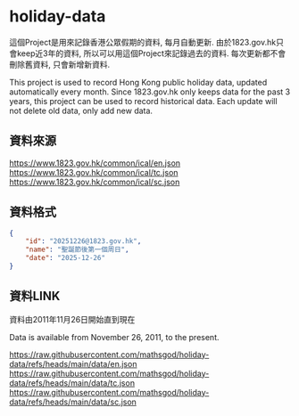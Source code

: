 # holiday-data

這個Project是用來記錄香港公眾假期的資料, 每月自動更新.
由於1823.gov.hk只會keep近3年的資料, 所以可以用這個Project來記錄過去的資料.
每次更新都不會刪除舊資料, 只會新增新資料.

This project is used to record Hong Kong public holiday data, updated automatically every month.
Since 1823.gov.hk only keeps data for the past 3 years, this project can be used to record historical data.
Each update will not delete old data, only add new data.

## 資料來源
https://www.1823.gov.hk/common/ical/en.json
https://www.1823.gov.hk/common/ical/tc.json
https://www.1823.gov.hk/common/ical/sc.json

## 資料格式

```json
{
    "id": "20251226@1823.gov.hk",
    "name": "聖誕節後第一個周日",
    "date": "2025-12-26"
}
```

## 資料LINK

資料由2011年11月26日開始直到現在

Data is available from November 26, 2011, to the present.

https://raw.githubusercontent.com/mathsgod/holiday-data/refs/heads/main/data/en.json
https://raw.githubusercontent.com/mathsgod/holiday-data/refs/heads/main/data/tc.json
https://raw.githubusercontent.com/mathsgod/holiday-data/refs/heads/main/data/sc.json

